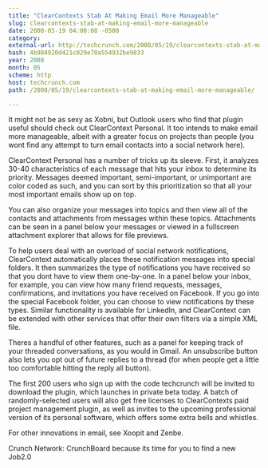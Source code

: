```yaml
---
title: "ClearContexts Stab At Making Email More Manageable"
slug: clearcontexts-stab-at-making-email-more-manageable
date: 2008-05-19 04:00:08 -0500
category: 
external-url: http://techcrunch.com/2008/05/19/clearcontexts-stab-at-making-email-more-manageable/
hash: 4b984920d421c029e70a554932be9833
year: 2008
month: 05
scheme: http
host: techcrunch.com
path: /2008/05/19/clearcontexts-stab-at-making-email-more-manageable/

---
```


It might not be as sexy as Xobni, but Outlook users who find that plugin useful should check out ClearContext Personal. It too intends to make email more manageable, albeit with a greater focus on projects than people (you wont find any attempt to turn email contacts into a social network here).

ClearContext Personal has a number of tricks up its sleeve. First, it analyzes 30-40 characteristics of each message that hits your inbox to determine its priority. Messages deemed important, semi-important, or unimportant are color coded as such, and you can sort by this prioritization so that all your most important emails show up on top.



You can also organize your messages into topics and then view all of the contacts and attachments from messages within these topics. Attachments can be seen in a panel below your messages or viewed in a fullscreen attachment explorer that allows for file previews.

To help users deal with an overload of social network notifications, ClearContext automatically places these notification messages into special folders. It then summarizes the type of notifications you have received so that you dont have to view them one-by-one. In a panel below your inbox, for example, you can view how many friend requests, messages, confirmations, and invitations you have received on Facebook. If you go into the special Facebook folder, you can choose to view notifications by these types. Similar functionality is available for LinkedIn, and ClearContext can be extended with other services that offer their own filters via a simple XML file.

Theres a handful of other features, such as a panel for keeping track of your threaded conversations, as you would in Gmail. An unsubscribe button also lets you opt out of future replies to a thread (for when people get a little too comfortable hitting the reply all button). 

The first 200 users who sign up with the code techcrunch will be invited to download the plugin, which launches in private beta today. A batch of randomly-selected users will also get free licenses to ClearContexts paid project management plugin, as well as invites to the upcoming professional version of its personal software, which offers some extra bells and whistles.

For other innovations in email, see Xoopit and Zenbe.

Crunch Network:  CrunchBoard because its time for you to find a new Job2.0
